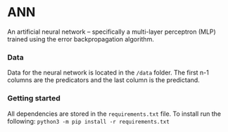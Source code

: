 # ANN
An artificial neural network – specifically a multi-layer perceptron (MLP) trained using the error backpropagation algorithm.

### Data
Data for the neural network is located in the `/data` folder. The first n-1 columns are the predicators and the last column is the predictand. 


### Getting started

All dependencies are stored in the `requirements.txt` file. To install run the following: `python3 -m pip install -r requirements.txt`

